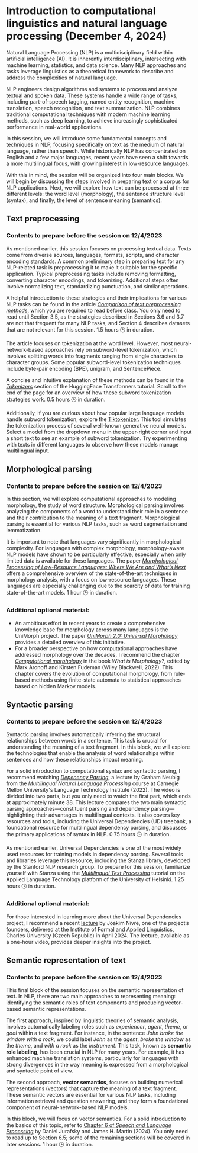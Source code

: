 # Introduction to computational linguistics and natural language processing (December 4, 2024)

Natural Language Processing (NLP) is a multidisciplinary field within artificial intelligence (AI). It is inherently interdisciplinary, intersecting with machine learning, statistics, and data science. Many NLP approaches and tasks leverage linguistics as a theoretical framework to describe and address the complexities of natural language.

NLP engineers design algorithms and systems to process and analyze textual and spoken data. These systems handle a wide range of tasks, including part-of-speech tagging, named entity recognition, machine translation, speech recognition, and text summarization. NLP combines traditional computational techniques with modern machine learning methods, such as deep learning, to achieve increasingly sophisticated performance in real-world applications.

In this session, we will introduce some fundamental concepts and techniques in NLP, focusing specifically on text as the medium of natural language, rather than speech. While historically NLP has concentrated on English and a few major languages, recent years have seen a shift towards a more multilingual focus, with growing interest in low-resource languages.

With this in mind, the session will be organized into four main blocks. We will begin by discussing the steps involved in preparing text or a corpus for NLP applications. Next, we will explore how text can be processed at three different levels: the word level (morphology), the sentence structure level (syntax), and finally, the level of sentence meaning (semantics).

## Text preprocessing

### Contents to prepare before the session on 12/4/2023

As mentioned earlier, this session focuses on processing textual data. Texts come from diverse sources, languages, formats, scripts, and character encoding standards. A common preliminary step in preparing text for any NLP-related task is preprocessing it to make it suitable for the specific application. Typical preprocessing tasks include removing formatting, converting character encodings, and tokenizing. Additional steps often involve normalizing text, standardizing punctuation, and similar operations.

A helpful introduction to these strategies and their implications for various NLP tasks can be found in the article [*Comparison of text preprocessing methods*](https://www.cambridge.org/core/services/aop-cambridge-core/content/view/43A20821D65F1C0C4366B126FC794AE3/S1351324922000213a.pdf/comparison-of-text-preprocessing-methods.pdf), which you are required to read before class. You only need to read until Section 3.5, as the strategies described in Sections 3.6 and 3.7 are not that frequent for many NLP tasks, and Section 4 describes datasets that are not relevant for this session. 1.5 hours 🕒️ in duration.

The article focuses on tokenization at the word level. However, most neural-network-based approaches rely on subword-level tokenization, which involves splitting words into fragments ranging from single characters to character groups. Some popular subword-level tokenization techniques include byte-pair encoding (BPE), unigram, and SentencePiece.

A concise and intuitive explanation of these methods can be found in the [*Tokenizers*](https://huggingface.co/docs/transformers/main/tokenizer_summary) section of the HuggingFace Transformers tutorial. Scroll to the end of the page for an overview of how these subword tokenization strategies work. 0.5 hours 🕒️ in duration.

Additionally, if you are curious about how popular large language models handle subword tokenization, explore the [Tiktokenizer](https://tiktokenizer.vercel.app). This tool simulates the tokenization process of several well-known generative neural models. Select a model from the dropdown menu in the upper-right corner and input a short text to see an example of subword tokenization. Try experimenting with texts in different languages to observe how these models manage multilingual input.

## Morphological parsing

### Contents to prepare before the session on 12/4/2023

In this section, we will explore computational approaches to modeling morphology, the study of word structure. Morphological parsing involves analyzing the components of a word to understand their role in a sentence and their contribution to the meaning of a text fragment. Morphological parsing is essential for various NLP tasks, such as word segmentation and lemmatization.

It is important to note that languages vary significantly in morphological complexity. For languages with complex morphology, morphology-aware NLP models have shown to be particularly effective, especially when only limited data is available for these languages. The paper [*Morphological Processing of Low-Resource Languages: Where We Are and What’s Next*](https://aclanthology.org/2022.findings-acl.80.pdf) offers a comprehensive overview of the state-of-the-art techniques in morphology analysis, with a focus on low-resource languages. These languages are especially challenging due to the scarcity of data for training state-of-the-art models. 1 hour 🕒️ in duration.

### Additional **optional** material: 

* An ambitious effort in recent years to create a comprehensive knowledge base for morphology across many languages is the UniMorph project. The paper [*UniMorph 2.0: Universal Morphology*](https://aclanthology.org/L18-1293v2.pdf) provides a detailed overview of this initiative.
* For a broader perspective on how computational approaches have addressed morphology over the decades, I recommend the chapter [*Computational morphology*](https://ling.auf.net/lingbuzz/007366/current.pdf?_s=R2w2FR3x92UHOOwt) in the book *What is Morphology?*, edited by Mark Aronoff and Kirsten Fudeman (Wiley Blackwell, 2022). This chapter covers the evolution of computational morphology, from rule-based methods using finite-state automata to statistical approaches based on hidden Markov models.

## Syntactic parsing

### Contents to prepare before the session on 12/4/2023

Syntactic parsing involves automatically inferring the structural relationships between words in a sentence. This task is crucial for understanding the meaning of a text fragment. In this block, we will explore the technologies that enable the analysis of word relationships within sentences and how these relationships impact meaning.

For a solid introduction to computational syntax and syntactic parsing, I recommend watching [*Depenency Parsing*](https://www.youtube.com/watch?v=f-3N0stPtbw), a lecture by Graham Neubig from the *Multilingual Natural Language Processing* course at Carnegie Mellon University's Language Technology Institute (2022). The video is divided into two parts, but you only need to watch the first part, which ends at approximately minute 38\. This lecture compares the two main syntactic parsing approaches—constituent parsing and dependency parsing—highlighting their advantages in multilingual contexts. It also covers key resources and tools, including the Universal Dependencies (UD) treebank, a foundational resource for multilingual dependency parsing, and discusses the primary applications of syntax in NLP. 0.75 hours  🕒️ in duration.

As mentioned earlier, Universal Dependencies is one of the most widely used resources for training models in dependency parsing. Several tools and libraries leverage this resource, including the Stanza library, developed by the Stanford NLP research group. To prepare for this session, familiarize yourself with Stanza using the [*Multilingual Text Processing*](https://applied-language-technology.mooc.fi/html/notebooks/part_iii/01_multilingual_nlp.html) tutorial on the Applied Language Technology platform of the University of Helsinki. 1.25 hours 🕒️ in duration.

### Additional **optional** material:

For those interested in learning more about the Universal Dependencies project, I recommend a recent [lecture](https://www.youtube.com/watch?v=rIo44KZ9nTc) by Joakim Nivre, one of the project’s founders, delivered at the Institute of Formal and Applied Linguistics, Charles University (Czech Republic) in April 2024\. The lecture, available as a one-hour video, provides deeper insights into the project.

## Semantic representation of text

### Contents to prepare before the session on 12/4/2023

This final block of the session focuses on the semantic representation of text. In NLP, there are two main approaches to representing meaning: identifying the semantic roles of text components and producing vector-based semantic representations.

The first approach, inspired by linguistic theories of semantic analysis, involves automatically labeling roles such as *experiencer*, *agent*, *theme*, or *goal* within a text fragment. For instance, in the sentence *John broke the window with a rock*, we could label *John* as the *agent*, *broke the window* as the *theme*, and *with a rock* as the *instrument*. This task, known as **semantic role labeling**, has been crucial in NLP for many years. For example, it has enhanced machine translation systems, particularly for languages with strong divergences in the way meaning is expressed from a morphological and syntactic point of view.

The second approach, **vector semantics**, focuses on building numerical representations (vectors) that capture the meaning of a text fragment. These semantic vectors are essential for various NLP tasks, including information retrieval and question answering, and they form a foundational component of neural-network-based NLP models.

In this block, we will focus on vector semantics. For a solid introduction to the basics of this topic, refer to [Chapter 6 of *Speech and Language Processing*](https://web.stanford.edu/~jurafsky/slp3/6.pdf) by Daniel Jurafsky and James H. Martin (2024). You only need to read up to Section 6.5; some of the remaining sections will be covered in later sessions. 1 hour 🕒️ in duration.
